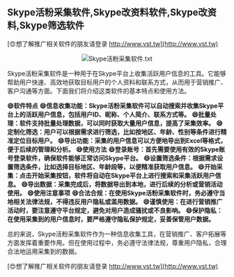 ## **Skype活粉采集软件,Skype改资料软件,Skype改资料,Skype筛选软件**

[😍想了解推广相关软件的朋友请登录 http://www.vst.tw](http://www.vst.tw)

 <center><img src="https://vst.tw/MP4/tuiguang/png/7.png" alt="Skype活粉采集软件.txt"></center>

Skype活粉采集软件是一种用于在Skype平台上收集活跃用户信息的工具。它能够帮助用户快速、高效地获取目标用户的个人资料和联系方式，从而用于营销推广、客户沟通等方面。下面我们将介绍这类软件的基本特点和使用方法。

**😄软件特点**
**😄信息收集功能：Skype活粉采集软件可以自动搜索并收集Skype平台上的活跃用户信息，包括用户ID、昵称、个人简介、联系方式等。**
**😄批量处理：软件支持批量处理数据，可以同时获取大量用户信息，提高了采集效率。**
**😄定制化筛选：用户可以根据需求进行筛选，比如按地区、年龄、性别等条件进行精准定位目标用户。**
**😄导出功能：采集的用户信息可以方便地导出到Excel等格式，便于后续的管理和分析。**
**😄使用方法**
**😄登录账号：首先需要使用有效的Skype账号登录软件，确保软件能够正常访问Skype平台。**
**😄设置筛选条件：根据需求设置筛选条件，比如选择目标地区、年龄段等，以便精准获取用户信息。**
**😄开始采集：点击开始采集按钮，软件将自动在Skype平台上进行搜索和采集活跃用户信息。**
**😄导出数据：采集完成后，将数据导出到本地，进行后续的分析或营销活动使用。**
**😄使用注意事项**
**😄合法合规：在使用Skype活粉采集软件时，务必遵守当地相关法律法规，不得违反用户隐私或滥用数据。**
**😄谨慎使用：在进行营销推广活动时，要注意遵守平台规定，避免对用户造成骚扰或不良影响。**
**😄保护隐私：在使用采集到的用户信息时，要严格遵守隐私保护规定，妥善保管用户数据。**

总的来说，Skype活粉采集软件作为一种信息收集工具，在营销推广、客户拓展等方面发挥着重要作用。但在使用过程中，务必遵守法律法规，尊重用户隐私，合理合法地运用采集到的数据。

[😍想了解推广相关软件的朋友请登录 http://www.vst.tw](http://www.vst.tw)



